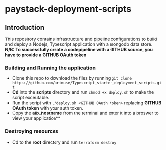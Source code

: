 # paystack-deployment-scripts

## Introduction
This repository contains infrastructure and pipeline configurations to build and deploy a Nodejs, Typescript application with a mongodb data store.
**N/B: To successfully create a codepipeline with a GITHUB source, you have to provide a GITHUB OAuth token**

### Building and Running the application 
- Clone this repo to download the files by running `git clone https://github.com/primuse/Typescript_starter_deployment_scripts.git`
- **Cd** into the **scripts** directory and run `chmod +x deploy.sh` to make the script exceutable.
- Run the script with `./deploy.sh <GITHUB OAuth token>` replacing **GITHUB OAuth token** with your auth token.
- Copy the **alb_hostname** from the terminal and enter it into a broswer to view your application**

### Destroying resources
- Cd to the **root** directory and run `terraform destroy` 



